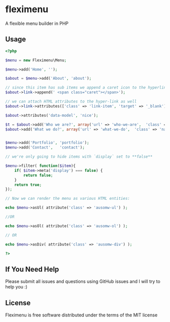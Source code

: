 fleximenu
=========

A flexible menu builder in PHP


## Usage


```php
<?php

$menu = new Fleximenu\Menu;

$menu->add('Home', '');

$about = $menu->add('About', 'about');

// since this item has sub items we append a caret icon to the hyperlink text
$about->link->append(' <span class="caret"></span>');

// we can attach HTML attributes to the hyper-link as well
$about->link->attributes(['class' => 'link-item', 'target' => '_blank']);

$about->attributes('data-model', 'nice');

$t = $about->add('Who we are?', array('url' => 'who-we-are',  'class' => 'navbar-item whoweare'));
$about->add('What we do?', array('url' => 'what-we-do',  'class' => 'navbar-item whatwedo'));


$menu->add('Portfolio', 'portfolio');
$menu->add('Contact',   'contact');

// we're only going to hide items with `display` set to **false**

$menu->filter( function($item){
	if( $item->meta('display') === false) {
		return false;
	}
	return true;
});

// Now we can render the menu as various HTML entities:

echo $menu->asUl( attribute('class' => 'ausomw-ul') );

//OR

echo $menu->asOl( attribute('class' => 'ausomw-ol') );

// OR

echo $menu->asDiv( attribute('class' => 'ausomw-div') );

?>
```

## If You Need Help
Please submit all issues and questions using GitHub issues and I will try to help you :)

## License
Fleximenu is free software distributed under the terms of the MIT license
